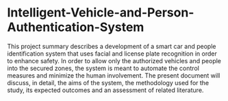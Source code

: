 # Intelligent-Vehicle-and-Person-Authentication-System
This project summary describes a development of a smart car and people identification system that uses facial and license plate recognition in order to enhance safety. In order to allow only the authorized vehicles and people into the secured zones, the system is meant to automate the control measures and minimize the human involvement. The present document will discuss, in detail, the aims of the system, the methodology used for the study, its expected outcomes and an assessment of related literature.
